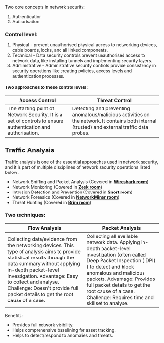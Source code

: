 Two core concepts in network security:
1. Authentication
2. Authorisation

### Control level:
1. Physical - prevent unauthorised physical access to networking devices, cable boards, locks, and all linked components.
2. Technical - Data security controls prevent unauthorised access to network data, like installing tunnels and implementing security layers.
3. Administrative - Administrative security controls provide consistency in security operations like creating policies, access levels and authentication processes.

#### Two approaches to these control levels:
| Access Control                                                                                               | Threat Control                                                                                                                                |
|--------------------------------------------------------------------------------------------------------------|-----------------------------------------------------------------------------------------------------------------------------------------------|
| The starting point of Network Security. It is a set of controls to ensure authentication and authorisation.  | Detecting and preventing anomalous/malicious activities on the network. It contains both internal (trusted) and external traffic data probes. |


## Traffic Analysis

Traffic analysis is one of the essential approaches used in network security, and it is part of multiple disciplines of network security operations listed below:

-   Network Sniffing and Packet Analysis (Covered in [**Wireshark room**](https://tryhackme.com/room/wiresharkthebasics))
-   Network Monitoring (Covered in [**Zeek room**](https://tryhackme.com/room/zeekbro))
-   Intrusion Detection and Prevention (Covered in [**Snort room**](https://tryhackme.com/room/snort))  
-   Network Forensics (Covered in [**NetworkMiner room**](https://tryhackme.com/room/networkminer))
-   Threat Hunting (Covered in [**Brim room**](https://tryhackme.com/room/brim))

### Two techniques:
| Flow Analysis                                                                                                                                                                                                                                                                                                            | Packet Analysis                                                                                                                                                                                                                                                                                                     |
|--------------------------------------------------------------------------------------------------------------------------------------------------------------------------------------------------------------------------------------------------------------------------------------------------------------------------|---------------------------------------------------------------------------------------------------------------------------------------------------------------------------------------------------------------------------------------------------------------------------------------------------------------------|
| Collecting data/evidence from the networking devices. This type of analysis aims to provide statistical results through the data summary without applying in-depth packet-level investigation. Advantage:  Easy to collect and analyse. Challenge:  Doesn't provide full packet details to get the root cause of a case. | Collecting all available network data. Applying in-depth packet-level investigation (often called Deep Packet Inspection ( DPI) ) to detect and block anomalous and malicious packets. Advantage:  Provides full packet details to get the root cause of a case. Challenge:  Requires time and skillset to analyse. |

Benefits:
-   Provides full network visibility.
-   Helps comprehensive baselining for asset tracking.
-   Helps to detect/respond to anomalies and threats.



